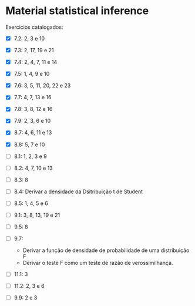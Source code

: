 # Material statistical inference

Exercicios catalogados:
- [x] 7.2: 2, 3 e 10
- [x] 7.3: 2, 17, 19 e 21
- [x] 7.4: 2, 4, 7, 11 e 14
- [x] 7.5: 1, 4, 9 e 10
- [x] 7.6: 3, 5, 11, 20, 22 e 23
- [x] 7.7: 4, 7, 13 e 16
- [x] 7.8: 3, 8, 12 e 16
- [x] 7.9: 2, 3, 6 e 10
- [x] 8.7: 4, 6, 11 e 13
- [x] 8.8: 5, 7 e 10
- [ ] 8.1: 1, 2, 3 e 9
- [ ] 8.2: 4, 7, 10 e 13
- [ ] 8.3: 8
- [ ] 8.4: Derivar a densidade da Dsitribuição t de Student
- [ ] 8.5: 1, 4, 5 e 6
- [ ] 9.1: 3, 8, 13, 19 e 21
- [ ] 9.5: 8
- [ ] 9.7:
	- Derivar a função de densidade de probabilidade de uma distribuição F
	- Derivar o teste F como um teste de razão de verossimilhança.
- [ ] 11.1: 3
- [ ] 11.2: 2, 3 e 6
- [ ] 9.9: 2 e 3

